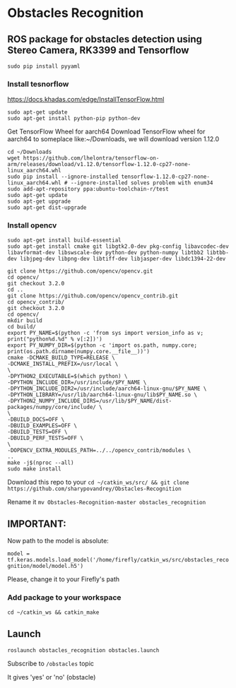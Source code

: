 # Obstacles Recognition
## ROS package for obstacles detection using Stereo Camera, RK3399 and Tensorflow

`sudo pip install pyyaml`
### Install tesnorflow
https://docs.khadas.com/edge/InstallTensorFlow.html
```
sudo apt-get update
sudo apt-get install python-pip python-dev
```
Get TensorFlow Wheel for aarch64
Download TensorFlow wheel for aarch64 to someplace like:~/Downloads, we will download version 1.12.0
```
cd ~/Downloads
wget https://github.com/lhelontra/tensorflow-on-arm/releases/download/v1.12.0/tensorflow-1.12.0-cp27-none-linux_aarch64.whl
sudo pip install --ignore-installed tensorflow-1.12.0-cp27-none-linux_aarch64.whl # --ignore-installed solves problem with enum34
sudo add-apt-repository ppa:ubuntu-toolchain-r/test
sudo apt-get update
sudo apt-get upgrade
sudo apt-get dist-upgrade
```

### Install opencv
```
sudo apt-get install build-essential
sudo apt-get install cmake git libgtk2.0-dev pkg-config libavcodec-dev libavformat-dev libswscale-dev python-dev python-numpy libtbb2 libtbb-dev libjpeg-dev libpng-dev libtiff-dev libjasper-dev libdc1394-22-dev

git clone https://github.com/opencv/opencv.git
cd opencv/
git checkout 3.2.0
cd ..
git clone https://github.com/opencv/opencv_contrib.git
cd opencv_contrib/
git checkout 3.2.0
cd opencv/
mkdir build
cd build/
export PY_NAME=$(python -c 'from sys import version_info as v; print("python%d.%d" % v[:2])')
export PY_NUMPY_DIR=$(python -c 'import os.path, numpy.core; print(os.path.dirname(numpy.core.__file__))')
cmake -DCMAKE_BUILD_TYPE=RELEASE \
-DCMAKE_INSTALL_PREFIX=/usr/local \
\
-DPYTHON2_EXECUTABLE=$(which python) \
-DPYTHON_INCLUDE_DIR=/usr/include/$PY_NAME \
-DPYTHON_INCLUDE_DIR2=/usr/include/aarch64-linux-gnu/$PY_NAME \
-DPYTHON_LIBRARY=/usr/lib/aarch64-linux-gnu/lib$PY_NAME.so \
-DPYTHON2_NUMPY_INCLUDE_DIRS=/usr/lib/$PY_NAME/dist-packages/numpy/core/include/ \
\
-DBUILD_DOCS=OFF \
-DBUILD_EXAMPLES=OFF \
-DBUILD_TESTS=OFF \
-DBUILD_PERF_TESTS=OFF \
\
-DOPENCV_EXTRA_MODULES_PATH=../../opencv_contrib/modules \
..
make -j$(nproc --all)
sudo make install
```

Download this repo to your `cd ~/catkin_ws/src/ && git clone https://github.com/sharypovandrey/Obstacles-Recognition`

Rename it `mv Obstacles-Recognition-master obstacles_recognition`

## IMPORTANT:
Now path to the model is absolute:

`model = tf.keras.models.load_model('/home/firefly/catkin_ws/src/obstacles_recognition/model/model.h5')`

Please, change it to your Firefly's path

### Add package to your workspace

`cd ~/catkin_ws && catkin_make`

## Launch

`roslaunch obstacles_recognition obstacles.launch`

Subscribe to `/obstacles` topic

It gives 'yes' or 'no' (obstacle)
